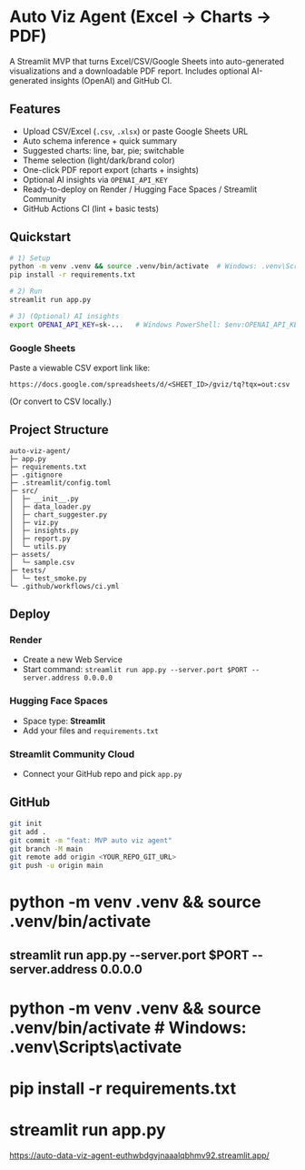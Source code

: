 # Auto Viz Agent (Excel → Charts → PDF)

A Streamlit MVP that turns Excel/CSV/Google Sheets into auto-generated visualizations and a downloadable PDF report. 
Includes optional AI-generated insights (OpenAI) and GitHub CI.

## Features
- Upload CSV/Excel (`.csv`, `.xlsx`) or paste Google Sheets URL
- Auto schema inference + quick summary
- Suggested charts: line, bar, pie; switchable
- Theme selection (light/dark/brand color)
- One-click PDF report export (charts + insights)
- Optional AI insights via `OPENAI_API_KEY`
- Ready-to-deploy on Render / Hugging Face Spaces / Streamlit Community
- GitHub Actions CI (lint + basic tests)

## Quickstart

```bash
# 1) Setup
python -m venv .venv && source .venv/bin/activate  # Windows: .venv\Scripts\activate
pip install -r requirements.txt

# 2) Run
streamlit run app.py

# 3) (Optional) AI insights
export OPENAI_API_KEY=sk-...   # Windows PowerShell: $env:OPENAI_API_KEY="sk-..."
```

### Google Sheets
Paste a viewable CSV export link like:
```
https://docs.google.com/spreadsheets/d/<SHEET_ID>/gviz/tq?tqx=out:csv
```
(Or convert to CSV locally.)

## Project Structure
```
auto-viz-agent/
├─ app.py
├─ requirements.txt
├─ .gitignore
├─ .streamlit/config.toml
├─ src/
│  ├─ __init__.py
│  ├─ data_loader.py
│  ├─ chart_suggester.py
│  ├─ viz.py
│  ├─ insights.py
│  ├─ report.py
│  └─ utils.py
├─ assets/
│  └─ sample.csv
├─ tests/
│  └─ test_smoke.py
└─ .github/workflows/ci.yml
```

## Deploy

### Render
- Create a new Web Service
- Start command: `streamlit run app.py --server.port $PORT --server.address 0.0.0.0`

### Hugging Face Spaces
- Space type: **Streamlit**
- Add your files and `requirements.txt`

### Streamlit Community Cloud
- Connect your GitHub repo and pick `app.py`

## GitHub
```bash
git init
git add .
git commit -m "feat: MVP auto viz agent"
git branch -M main
git remote add origin <YOUR_REPO_GIT_URL>
git push -u origin main
```
# python -m venv .venv && source .venv/bin/activate
## streamlit run app.py --server.port $PORT --server.address 0.0.0.0

# python -m venv .venv && source .venv/bin/activate   # Windows: .venv\Scripts\activate
# pip install -r requirements.txt
# streamlit run app.py

https://auto-data-viz-agent-euthwbdgvjnaaalqbhmv92.streamlit.app/